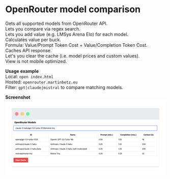 # OpenRouter model comparison

Gets all supported models from OpenRouter API.  
Lets you compare via regex search.  
Lets you add value (e.g. LMSys Arena Elo) for each model.  
Calculates value per buck.  
Formula: Value/Prompt Token Cost + Value/Completion Token Cost.  
Caches API response.  
Let's you clear the cache (i.e. model prices and custom values).  
View is not mobile optimized.

**Usage example**  
Local: `open index.html`  
Hosted: `openrouter.martinbetz.eu`  
Filter: `gpt|claude|mistral` to compare matching models.

**Screenshot**  
![Screenshot](screenshot.png)
